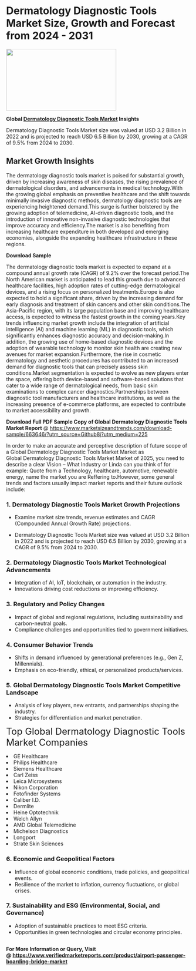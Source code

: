 <H1>Dermatology Diagnostic Tools Market Size, Growth and Forecast from 2024 - 2031</H1><img class="aligncenter size-medium wp-image-584254" src="https://thirdeyenews.in/wp-content/uploads/2024/09/Global-Market-Research-300x168.jpeg" alt="" width="300" height="168" /><p><strong>Global&nbsp;<a href="https://www.marketsizeandtrends.com/download-sample/663646/?utm_source=Github8j?utm_medium=225">Dermatology Diagnostic Tools Market</a> Insights</strong></p><p>Dermatology Diagnostic Tools Market size was valued at USD 3.2 Billion in 2022 and is projected to reach USD 6.5 Billion by 2030, growing at a CAGR of 9.5% from 2024 to 2030.</p><p><h2>Market Growth Insights</h2> <p>The dermatology diagnostic tools market is poised for substantial growth, driven by increasing awareness of skin diseases, the rising prevalence of dermatological disorders, and advancements in medical technology.With the growing global emphasis on preventive healthcare and the shift towards minimally invasive diagnostic methods, dermatology diagnostic tools are experiencing heightened demand.This surge is further bolstered by the growing adoption of telemedicine, AI-driven diagnostic tools, and the introduction of innovative non-invasive diagnostic technologies that improve accuracy and efficiency.The market is also benefiting from increasing healthcare expenditure in both developed and emerging economies, alongside the expanding healthcare infrastructure in these regions.</p> <p><strong>Download Sample</strong></p> <p>The dermatology diagnostic tools market is expected to expand at a compound annual growth rate (CAGR) of 9.2% over the forecast period.The North American market is anticipated to lead this growth due to advanced healthcare facilities, high adoption rates of cutting-edge dermatological devices, and a rising focus on personalized treatments.Europe is also expected to hold a significant share, driven by the increasing demand for early diagnosis and treatment of skin cancers and other skin conditions.The Asia-Pacific region, with its large population base and improving healthcare access, is expected to witness the fastest growth in the coming years.Key trends influencing market growth include the integration of artificial intelligence (AI) and machine learning (ML) in diagnostic tools, which significantly enhances diagnostic accuracy and decision-making.In addition, the growing use of home-based diagnostic devices and the adoption of wearable technology to monitor skin health are creating new avenues for market expansion.Furthermore, the rise in cosmetic dermatology and aesthetic procedures has contributed to an increased demand for diagnostic tools that can precisely assess skin conditions.Market segmentation is expected to evolve as new players enter the space, offering both device-based and software-based solutions that cater to a wide range of dermatological needs, from basic skin examinations to complex cancer diagnostics.Partnerships between diagnostic tool manufacturers and healthcare institutions, as well as the increasing presence of e-commerce platforms, are expected to contribute to market accessibility and growth.<p><span class=""><strong>Download Full PDF Sample Copy of Global Dermatology Diagnostic Tools Market Report</strong> @ <a href="https://www.marketsizeandtrends.com/download-sample/663646/?utm_source=Github8j?utm_medium=225" target="_blank">https://www.marketsizeandtrends.com/download-sample/663646/?utm_source=Github8j?utm_medium=225</a></span></p><p>In order to make an accurate and perceptive description of future scope of a Global&nbsp;Dermatology Diagnostic Tools Market Market as Global&nbsp;Dermatology Diagnostic Tools Market Market of 2025, you need to describe a clear Vision &ndash; What Industry or Linda can you think of for example: Quote from a Technology, healthcare, automotive, renewable energy, name the market you are Reffering to.However, some general trends and factors usually impact market reports and their future outlook include:</p><h3>1.&nbsp;<strong>Dermatology Diagnostic Tools Market Growth Projections</strong></h3><ul><li>Examine market size trends, revenue estimates and CAGR (Compounded Annual Growth Rate) projections.</li><li><p>Dermatology Diagnostic Tools Market size was valued at USD 3.2 Billion in 2022 and is projected to reach USD 6.5 Billion by 2030, growing at a CAGR of 9.5% from 2024 to 2030.</p></li></ul><h3>2.&nbsp;<strong>Dermatology Diagnostic Tools Market Technological Advancements</strong></h3><ul><li>Integration of AI, IoT, blockchain, or automation in the industry.</li><li>Innovations driving cost reductions or improving efficiency.</li></ul><h3>3.&nbsp;<strong>Regulatory and Policy Changes</strong></h3><ul><li>Impact of global and regional regulations, including sustainability and carbon-neutral goals.</li><li>Compliance challenges and opportunities tied to government initiatives.</li></ul><h3>4.&nbsp;<strong>Consumer Behavior Trends</strong></h3><ul><li>Shifts in demand influenced by generational preferences (e.g., Gen Z, Millennials).</li><li>Emphasis on eco-friendly, ethical, or personalized products/services.</li></ul><h3>5.&nbsp;<strong>Global Dermatology Diagnostic Tools Market Competitive Landscape</strong></h3><ul><li>Analysis of key players, new entrants, and partnerships shaping the industry.</li><li>Strategies for differentiation and market penetration.</li></ul><p data-pm-slice="1 1 []"><span style="color: inherit; font-family: inherit; font-size: 25px;">Top Global Dermatology Diagnostic Tools Market Companies</span></p><div class="" data-test-id=""><p><li>GE Healthcare</li><li> Philips Healthcare</li><li> Siemens Healthcare</li><li> Carl Zeiss</li><li> Leica Microsystems</li><li> Nikon Corporation</li><li> Fotofinder Systems</li><li> Caliber I.D.</li><li> Dermlite</li><li> Heine Optotechnik</li><li> Welch Allyn</li><li> AMD Global Telemedicine</li><li> Michelson Diagnostics</li><li> Longport</li><li> Strate Skin Sciences</li></p></div><h3>6.&nbsp;<strong>Economic and Geopolitical Factors</strong></h3><ul><li>Influence of global economic conditions, trade policies, and geopolitical events.</li><li>Resilience of the market to inflation, currency fluctuations, or global crises.</li></ul><h3>7.&nbsp;<strong>Sustainability and ESG (Environmental, Social, and Governance)</strong></h3><ul><li>Adoption of sustainable practices to meet ESG criteria.</li><li>Opportunities in green technologies and circular economy principles.</li></ul><h2><strong style="font-size: 14px;">For More Information or Query, Visit @&nbsp;</strong><a style="background-color: #ffffff; font-size: 14px;" href="https://www.marketsizeandtrends.com/report/dermatology-diagnostic-tools-market/" target="_blank">https://www.verifiedmarketreports.com/product/airport-passenger-boarding-bridge-market</a></h2>